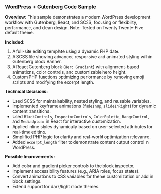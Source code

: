 ### WordPress + Gutenberg Code Sample

**Overview:**
This sample demonstrates a modern WordPress development workflow with Gutenberg, React, and SCSS, focusing on flexibility, performance, and clean design. Note: Tested on Twenty Twenty-Five default theme.

**Included:**
1. A full-site editing template using a dynamic PHP date.
2. A SCSS file showing advanced responsive and animated styling within Gutenberg block Banner.
3. A React Gutenberg block (`Hero Gradient`) with alignment-based animations, color controls, and customizable hero height.
4. Custom PHP functions optimizing performance by removing emoji scripts and modifying the excerpt length.

**Technical Decisions:**
- Used SCSS for maintainability, nested styling, and reusable variables.
- Implemented keyframe animations (`fadeInUp`, `slideInRight`) for dynamic content transitions.
- Used `BlockControls`, `InspectorControls`, `ColorPalette`, `RangeControl`, and `MediaUpload` in React for interactive customization.
- Applied inline styles dynamically based on user-selected attributes for real-time editing.
- Simplified PHP logic for clarity and real-world optimization relevance.
- Added `excerpt_length` filter to demonstrate content output control in WordPress.

**Possible Improvements:**
- Add color and gradient picker controls to the block inspector.
- Implement accessibility features (e.g., ARIA roles, focus states).
- Convert animations to CSS variables for theme customization or add in block settings.
- Extend support for dark/light mode themes.
